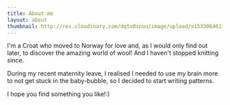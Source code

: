 ```yaml
---
title: About me
layout: about
thumbnail: http://res.cloudinary.com/dqtv0snuu/image/upload/v1533064611/doracreadora/dorotea_profile.jpg
---
```


I'm a Croat who moved to Norway for love and, as I would only find out later, to discover the amazing world of wool! And I haven't stopped knitting since.

During my recent maternity leave, I realised I needed to use my brain more to not get stuck in the baby-bubble, so I decided to start writing patterns.

I hope you find something you like!:)
